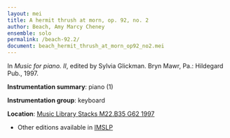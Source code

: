 ```yaml
---
layout: mei
title: A hermit thrush at morn, op. 92, no. 2
author: Beach, Amy Marcy Cheney
ensemble: solo
permalink: /beach-92.2/
document: beach_hermit_thrush_at_morn_op92_no2.mei
---
```


In *Music for piano. II*, edited by Sylvia Glickman. Bryn Mawr, Pa.: Hildegard Pub., 1997.

**Instrumentation summary**: piano (1)

**Instrumentation group**: keyboard

**Location**: <a href="https://tufts-primo.hosted.exlibrisgroup.com/permalink/f/bnf7qa/01TUN_ALMA2187518310003851" target="_blank">Music Library Stacks M22.B35 G62 1997</a>
- Other editions available in <a href="https://imslp.org/wiki/Hermit_Thrush%2C_Op.92_(Beach%2C_Amy_Marcy)" target="_blank">IMSLP</a>
